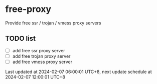 
# free-proxy
Provide free ssr / trojan / vmess proxy servers


## TODO list
- [ ] add free ssr proxy server
- [ ] add free trojan proxy server
- [ ] add free vmess proxy server

Last updated at 2024-02-07 06:00:01 UTC+8, next update schedule at 2024-02-07 12:00:01 UTC+8


